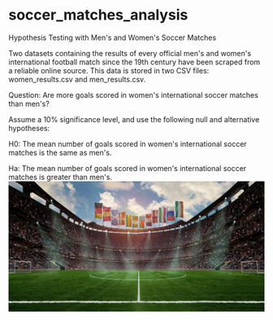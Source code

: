# soccer_matches_analysis
Hypothesis Testing with Men's and Women's Soccer Matches


Two datasets containing the results of every official men's and women's international football match since the 19th century have been scraped from a reliable online source. This data is stored in two CSV files: women_results.csv and men_results.csv.

Question:
Are more goals scored in women's international soccer matches than men's?


Assume a 10% significance level, and use the following null and alternative hypotheses:

H0: The mean number of goals scored in women's international soccer matches is the same as men's.

Ha: The mean number of goals scored in women's international soccer matches is greater than men's.
![Preview](https://github.com/sam-asemi/Soccer-Matches-Analysis/blob/main/soccer-pitch.jpg)
